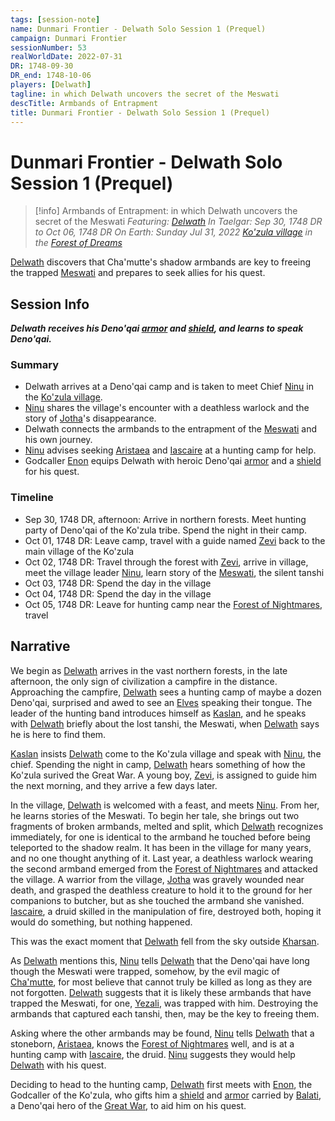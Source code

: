 ```yaml
---
tags: [session-note]
name: Dunmari Frontier - Delwath Solo Session 1 (Prequel)
campaign: Dunmari Frontier
sessionNumber: 53
realWorldDate: 2022-07-31
DR: 1748-09-30
DR_end: 1748-10-06
players: [Delwath]
tagline: in which Delwath uncovers the secret of the Meswati
descTitle: Armbands of Entrapment
title: Dunmari Frontier - Delwath Solo Session 1 (Prequel)
---
```

# Dunmari Frontier - Delwath Solo Session 1 (Prequel)

>[!info] Armbands of Entrapment: in which Delwath uncovers the secret of the Meswati
> *Featuring: [Delwath](<../../../people/pcs/dunmar-fellowship/delwath.md>)*
> *In Taelgar: Sep 30, 1748 DR to Oct 06, 1748 DR*
> *On Earth: Sunday Jul 31, 2022*
> *[Ko'zula village](<../../../gazetteer/central-highlands/ko-zula-village.md>) in the [Forest of Dreams](<../../../gazetteer/central-highlands/forest-of-dreams.md>)*

[Delwath](<../../../people/pcs/dunmar-fellowship/delwath.md>) discovers that Cha'mutte's shadow armbands are key to freeing the trapped [Meswati](<../../../gods-and-religions/gods/tanshi/meswati/meswati.md>) and prepares to seek allies for his quest.
## Session Info

***Delwath receives his Deno'qai [armor](<../treasure/deno-qai-scale-mail.md>) and  [shield](<../treasure/deno-qai-lynx-shield.md>), and learns to speak Deno'qai.***
### Summary
- Delwath arrives at a Deno'qai camp and is taken to meet Chief [Ninu](<../../../people/deno-qai/ninu.md>) in the [Ko'zula village](<../../../gazetteer/central-highlands/ko-zula-village.md>).
- [Ninu](<../../../people/deno-qai/ninu.md>) shares the village's encounter with a deathless warlock and the story of [Jotha](<../../../people/deno-qai/jotha.md>)'s disappearance.
- Delwath connects the armbands to the entrapment of the [Meswati](<../../../gods-and-religions/gods/tanshi/meswati/meswati.md>) and his own journey.
- [Ninu](<../../../people/deno-qai/ninu.md>) advises seeking [Aristaea](<../../../people/pcs/dunmar-fellowship/guests/aristaea.md>) and [Iascaire](<../../../people/pcs/dunmar-fellowship/guests/iascaire.md>) at a hunting camp for help.
- Godcaller [Enon](<../../../people/deno-qai/enon.md>) equips Delwath with heroic Deno'qai [armor](<../treasure/deno-qai-scale-mail.md>) and a [shield](<../treasure/deno-qai-lynx-shield.md>) for his quest.

### Timeline
- Sep 30, 1748 DR, afternoon: Arrive in northern forests. Meet hunting party of Deno'qai of the Ko'zula tribe. Spend the night in their camp. 
- Oct 01, 1748 DR:  Leave camp, travel with a guide named [Zevi](<../../../people/deno-qai/zevi-of-the-ko-zula.md>) back to the main village of the Ko'zula
- Oct 02, 1748 DR: Travel through the forest with [Zevi](<../../../people/deno-qai/zevi-of-the-ko-zula.md>), arrive in village, meet the village leader [Ninu](<../../../people/deno-qai/ninu.md>), learn story of the [Meswati](<../../../gods-and-religions/gods/tanshi/meswati/meswati.md>), the silent tanshi
- Oct 03, 1748 DR:  Spend the day in the village
- Oct 04, 1748 DR:  Spend the day in the village
- Oct 05, 1748 DR:  Leave for hunting camp near the [Forest of Nightmares](<../../../gazetteer/northern-sentinels/forest-of-nightmares.md>), travel 


## Narrative
We begin as [Delwath](<../../../people/pcs/dunmar-fellowship/delwath.md>) arrives in the vast northern forests, in the late afternoon, the only sign of civilization a campfire in the distance. Approaching the campfire, [Delwath](<../../../people/pcs/dunmar-fellowship/delwath.md>) sees a hunting camp of maybe a dozen Deno'qai, surprised and awed to see an [Elves](<../../../species/elves.md>) speaking their tongue. The leader of the hunting band introduces himself as [Kaslan](<../../../people/deno-qai/kaslan.md>), and he speaks with [Delwath](<../../../people/pcs/dunmar-fellowship/delwath.md>) briefly about the lost tanshi, the Meswati, when [Delwath](<../../../people/pcs/dunmar-fellowship/delwath.md>) says he is here to find them. 

[Kaslan](<../../../people/deno-qai/kaslan.md>) insists [Delwath](<../../../people/pcs/dunmar-fellowship/delwath.md>) come to the Ko'zula village and speak with [Ninu](<../../../people/deno-qai/ninu.md>), the chief. Spending the night in camp, [Delwath](<../../../people/pcs/dunmar-fellowship/delwath.md>) hears something of how the Ko'zula surived the Great War. A young boy, [Zevi](<../../../people/deno-qai/zevi-of-the-ko-zula.md>), is assigned to guide him the next morning, and they arrive a few days later. 

In the village, [Delwath](<../../../people/pcs/dunmar-fellowship/delwath.md>) is welcomed with a feast, and meets [Ninu](<../../../people/deno-qai/ninu.md>). From her, he learns stories of the Meswati. To begin her tale, she brings out two fragments of broken armbands, melted and split, which [Delwath](<../../../people/pcs/dunmar-fellowship/delwath.md>) recognizes immediately, for one is identical to the armband he touched before being teleported to the shadow realm. It has been in the village for many years, and no one thought anything of it. Last year, a deathless warlock wearing the second armband emerged from the [Forest of Nightmares](<../../../gazetteer/northern-sentinels/forest-of-nightmares.md>) and attacked the village. A warrior from the village, [Jotha](<../../../people/deno-qai/jotha.md>) was gravely wounded near death, and grasped the deathless creature to hold it to the ground for her companions to butcher, but as she touched the armband she vanished. [Iascaire](<../../../people/pcs/dunmar-fellowship/guests/iascaire.md>), a druid skilled in the manipulation of fire, destroyed both, hoping it would do something, but nothing happened. 

This was the exact moment that [Delwath](<../../../people/pcs/dunmar-fellowship/delwath.md>) fell from the sky outside [Kharsan](<../../../gazetteer/greater-dunmar/dunmari-basin/kharsan.md>).

As [Delwath](<../../../people/pcs/dunmar-fellowship/delwath.md>) mentions this, [Ninu](<../../../people/deno-qai/ninu.md>) tells [Delwath](<../../../people/pcs/dunmar-fellowship/delwath.md>) that the Deno'qai have long though the Meswati were trapped, somehow, by the evil magic of [Cha'mutte](<../../../people/extraplanar-powers/cha-mutte.md>), for most believe that cannot truly be killed as long as they are not forgotten. [Delwath](<../../../people/pcs/dunmar-fellowship/delwath.md>) suggests that it is likely these armbands that have trapped the Meswati, for one, [Yezali](<../../../gods-and-religions/gods/tanshi/meswati/yezali.md>), was trapped with him. Destroying the armbands that captured each tanshi, then, may be the key to freeing them. 

Asking where the other armbands may be found, [Ninu](<../../../people/deno-qai/ninu.md>) tells [Delwath](<../../../people/pcs/dunmar-fellowship/delwath.md>) that a stoneborn, [Aristaea](<../../../people/pcs/dunmar-fellowship/guests/aristaea.md>), knows the [Forest of Nightmares](<../../../gazetteer/northern-sentinels/forest-of-nightmares.md>) well, and is at a hunting camp with [Iascaire](<../../../people/pcs/dunmar-fellowship/guests/iascaire.md>), the druid. [Ninu](<../../../people/deno-qai/ninu.md>) suggests they would help [Delwath](<../../../people/pcs/dunmar-fellowship/delwath.md>) with his quest. 

Deciding to head to the hunting camp, [Delwath](<../../../people/pcs/dunmar-fellowship/delwath.md>) first meets with [Enon](<../../../people/deno-qai/enon.md>), the Godcaller of the Ko'zula, who gifts him a [shield](<../treasure/deno-qai-lynx-shield.md>) and [armor](<../treasure/deno-qai-scale-mail.md>) carried by [Balati](<../../../people/historical-figures/balati.md>), a Deno'qai hero of the [Great War](<../../../events/1500s/great-war.md>), to aid him on his quest. 
